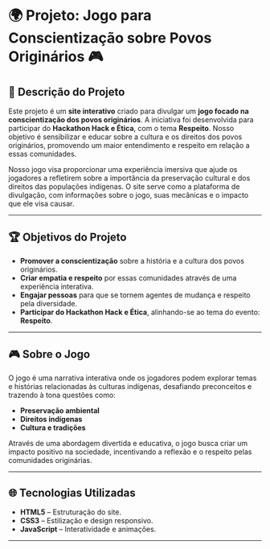 # 🌍 **Projeto: Jogo para Conscientização sobre Povos Originários** 🎮

## 📜 **Descrição do Projeto**
Este projeto é um **site interativo** criado para divulgar um **jogo focado na conscientização dos povos originários**. A iniciativa foi desenvolvida para participar do **Hackathon Hack e Ética**, com o tema **Respeito**. Nosso objetivo é sensibilizar e educar sobre a cultura e os direitos dos povos originários, promovendo um maior entendimento e respeito em relação a essas comunidades.

Nosso jogo visa proporcionar uma experiência imersiva que ajude os jogadores a refletirem sobre a importância da preservação cultural e dos direitos das populações indígenas. O site serve como a plataforma de divulgação, com informações sobre o jogo, suas mecânicas e o impacto que ele visa causar.

---

## 🏆 **Objetivos do Projeto**
- **Promover a conscientização** sobre a história e a cultura dos povos originários.
- **Criar empatia e respeito** por essas comunidades através de uma experiência interativa.
- **Engajar pessoas** para que se tornem agentes de mudança e respeito pela diversidade.
- **Participar do Hackathon Hack e Ética**, alinhando-se ao tema do evento: **Respeito**.

---

## 🎮 **Sobre o Jogo**
O jogo é uma narrativa interativa onde os jogadores podem explorar temas e histórias relacionadas às culturas indígenas, desafiando preconceitos e trazendo à tona questões como:
- **Preservação ambiental**
- **Direitos indígenas**
- **Cultura e tradições**

Através de uma abordagem divertida e educativa, o jogo busca criar um impacto positivo na sociedade, incentivando a reflexão e o respeito pelas comunidades originárias.

---

## 🌐 **Tecnologias Utilizadas**
- **HTML5** – Estruturação do site.
- **CSS3** – Estilização e design responsivo.
- **JavaScript** – Interatividade e animações.

---


